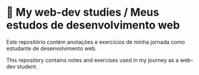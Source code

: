 # :notebook: My web-dev studies / Meus estudos de desenvolvimento web 

Este repositório contém anotações e exercícios de minha jornada como estudante de desenvolvimento web.

This repository contains notes and exercises used in my journey as a web-dev student.
